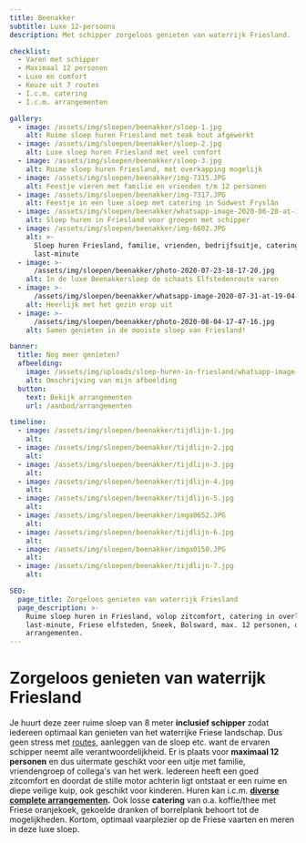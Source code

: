 ```yaml
---
title: Beenakker
subtitle: Luxe 12-persoons
description: Met schipper zorgeloos genieten van waterrijk Friesland.

checklist:
  - Varen met schipper
  - Maximaal 12 personen
  - Luxe en comfort
  - Keuze uit 7 routes
  - I.c.m. catering
  - I.c.m. arrangementen

gallery:
  - image: /assets/img/sloepen/beenakker/sloep-1.jpg
    alt: Ruime sloep huren Friesland met teak hout afgewerkt
  - image: /assets/img/sloepen/beenakker/sloep-2.jpg
    alt: Luxe sloep huren Friesland met veel comfort
  - image: /assets/img/sloepen/beenakker/sloep-3.jpg
    alt: Ruime sloep huren Friesland, met overkapping mogelijk
  - image: /assets/img/sloepen/beenakker/img-7315.JPG
    alt: Feestje vieren met familie en vrienden t/m 12 personen
  - image: /assets/img/sloepen/beenakker/img-7317.JPG
    alt: Feestje in een luxe sloep met catering in Súdwest Fryslân
  - image: /assets/img/sloepen/beenakker/whatsapp-image-2020-06-28-at-11-17-13.jpeg
    alt: Sloep huren in Friesland voor groepen met schipper
  - image: /assets/img/sloepen/beenakker/img-6602.JPG
    alt: >-
      Sloep huren Friesland, familie, vrienden, bedrijfsuitje, catering,
      last-minute
  - image: >-
      /assets/img/sloepen/beenakker/photo-2020-07-23-18-17-20.jpg
    alt: In de luxe Beenakkersloep de schaats Elfstedenroute varen
  - image: >-
      /assets/img/sloepen/beenakker/whatsapp-image-2020-07-31-at-19-04-33.jpeg
    alt: Heerlijk met het gezin erop uit
  - image: >-
      /assets/img/sloepen/beenakker/photo-2020-08-04-17-47-16.jpg
    alt: Samen genieten in de mooiste sloep van Friesland!

banner:
  title: Nog meer genieten?
  afbeelding:
    image: /assets/img/uploads/sloep-huren-in-friesland/whatsapp-image-2020-10-28-at-15-43-42-kopie-1.jpeg
    alt: Omschrijving van mijn afbeelding
  button:
    text: Bekijk arrangementen
    url: /aanbod/arrangementen

timeline:
  - image: /assets/img/sloepen/beenakker/tijdlijn-1.jpg
    alt:
  - image: /assets/img/sloepen/beenakker/tijdlijn-2.jpg
    alt:
  - image: /assets/img/sloepen/beenakker/tijdlijn-3.jpg
    alt:
  - image: /assets/img/sloepen/beenakker/tijdlijn-4.jpg
    alt:
  - image: /assets/img/sloepen/beenakker/tijdlijn-5.jpg
    alt:
  - image: /assets/img/sloepen/beenakker/imga0652.JPG
    alt:
  - image: /assets/img/sloepen/beenakker/tijdlijn-6.jpg
    alt:
  - image: /assets/img/sloepen/beenakker/imga0150.JPG
    alt:
  - image: /assets/img/sloepen/beenakker/tijdlijn-7.jpg
    alt:

SEO:
  page_title: Zorgeloos genieten van waterrijk Friesland
  page_description: >-
    Ruime sloep huren in Friesland, volop zitcomfort, catering in overleg,
    last-minute, Friese elfsteden, Sneek, Bolsward, max. 12 personen, diverse
    arrangementen.
---
```


# Zorgeloos genieten van waterrijk Friesland

Je huurt deze zeer ruime sloep van 8 meter **inclusief schipper** zodat iedereen optimaal kan genieten van het waterrijke Friese landschap. Dus geen stress met [routes](https://sloepverhuurbolsward.nl/routes), aanleggen van de sloep etc. want de ervaren schipper neemt alle verantwoordelijkheid. Er is plaats voor **maximaal 12 personen**&nbsp;en dus uitermate geschikt voor een uitje met familie, vriendengroep of collega's van het werk. Iedereen heeft een goed zitcomfort en doordat de stille motor achterin ligt ontstaat er een ruime en diepe veilige kuip, ook geschikt voor kinderen. Huren kan i.c.m. **[diverse complete arrangementen](https://sloepverhuurbolsward.nl/arrangementen).** Ook losse&nbsp;**catering** van o.a. koffie/thee met Friese oranjekoek, gekoelde dranken of borrelplank behoort tot de mogelijkheden. Kortom, optimaal vaarplezier op de Friese vaarten en meren in deze luxe sloep.
